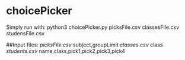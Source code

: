 # choicePicker

Simply run with: python3 choicePicker.py picksFile.csv classesFile.csv studensFile.csv

##Input files:
*picksFile.csv*
subject,groupLimit
*classes.csv*
class
*students.csv*
name,class,pick1,pick2,pick3,pick4
